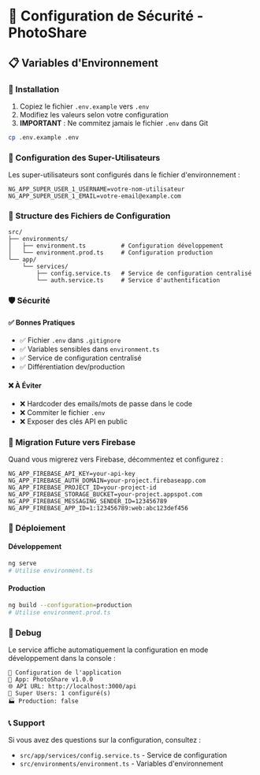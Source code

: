 # 🔐 Configuration de Sécurité - PhotoShare

## 📋 Variables d'Environnement

### 🚀 Installation
1. Copiez le fichier `.env.example` vers `.env`
2. Modifiez les valeurs selon votre configuration
3. **IMPORTANT** : Ne commitez jamais le fichier `.env` dans Git

```bash
cp .env.example .env
```

### 🔧 Configuration des Super-Utilisateurs

Les super-utilisateurs sont configurés dans le fichier d'environnement :

```env
NG_APP_SUPER_USER_1_USERNAME=votre-nom-utilisateur
NG_APP_SUPER_USER_1_EMAIL=votre-email@example.com
```

### 📁 Structure des Fichiers de Configuration

```
src/
├── environments/
│   ├── environment.ts          # Configuration développement
│   └── environment.prod.ts     # Configuration production
└── app/
    └── services/
        ├── config.service.ts   # Service de configuration centralisé
        └── auth.service.ts     # Service d'authentification
```

### 🛡️ Sécurité

#### ✅ Bonnes Pratiques
- ✅ Fichier `.env` dans `.gitignore`
- ✅ Variables sensibles dans `environment.ts`
- ✅ Service de configuration centralisé
- ✅ Différentiation dev/production

#### ❌ À Éviter
- ❌ Hardcoder des emails/mots de passe dans le code
- ❌ Commiter le fichier `.env`
- ❌ Exposer des clés API en public

### 🔄 Migration Future vers Firebase

Quand vous migrerez vers Firebase, décommentez et configurez :

```env
NG_APP_FIREBASE_API_KEY=your-api-key
NG_APP_FIREBASE_AUTH_DOMAIN=your-project.firebaseapp.com
NG_APP_FIREBASE_PROJECT_ID=your-project-id
NG_APP_FIREBASE_STORAGE_BUCKET=your-project.appspot.com
NG_APP_FIREBASE_MESSAGING_SENDER_ID=123456789
NG_APP_FIREBASE_APP_ID=1:123456789:web:abc123def456
```

### 🚀 Déploiement

#### Développement
```bash
ng serve
# Utilise environment.ts
```

#### Production
```bash
ng build --configuration=production
# Utilise environment.prod.ts
```

### 🐛 Debug

Le service affiche automatiquement la configuration en mode développement dans la console :

```
🔧 Configuration de l'application
📱 App: PhotoShare v1.0.0
🌐 API URL: http://localhost:3000/api
👑 Super Users: 1 configuré(s)
🏭 Production: false
```

### 📞 Support

Si vous avez des questions sur la configuration, consultez :
- `src/app/services/config.service.ts` - Service de configuration
- `src/environments/environment.ts` - Variables d'environnement
